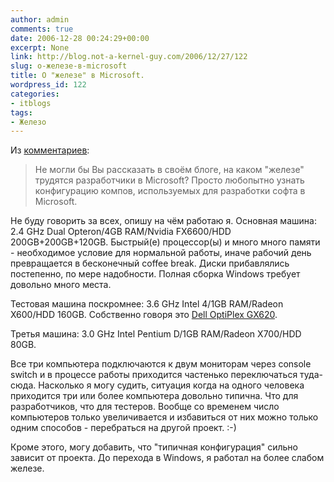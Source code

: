 ```yaml
---
author: admin
comments: true
date: 2006-12-28 00:24:29+00:00
excerpt: None
link: http://blog.not-a-kernel-guy.com/2006/12/27/122
slug: о-железе-в-microsoft
title: О "железе" в Microsoft.
wordpress_id: 122
categories:
- itblogs
tags:
- Железо
---
```


Из [комментариев](http://blogs.gotdotnet.ru/personal/not-a-kernel-guy/CommentView.aspx?guid=3B4A1485-91EE-4E9F-8A2D-ED0D36028A08#commentstart):



> Не могли бы Вы рассказать в своём блоге, на каком "железе" трудятся разработчики в Microsoft? Просто любопытно узнать конфигурацию компов, используемых для разработки софта в Microsoft.



Не буду говорить за всех, опишу на чём работаю я. Основная машина: 2.4 GHz Dual Opteron/4GB RAM/Nvidia FX6600/HDD 200GB+200GB+120GB. Быстрый(е) процессор(ы) и много много памяти - необходимое условие для нормальной работы, иначе рабочий день превращается в бесконечный coffee break. Диски прибавлялись постепенно, по мере надобности. Полная сборка Windows требует довольно много места. 

Тестовая машина поскромнее: 3.6 GHz Intel 4/1GB RAM/Radeon X600/HDD 160GB. Собственно говоря это [Dell OptiPlex GX620](http://reviews.cnet.com/Dell_OptiPlex_GX620/4505-3118_7-31420314.html).

Третья машина: 3.0 GHz Intel Pentium D/1GB RAM/Radeon X700/HDD 80GB.

Все три компьютера подключаются к двум мониторам через console switch и в процессе работы приходится частенько переключаться туда-сюда. Насколько я могу судить, ситуация когда на одного человека приходится три или более компьютера довольно типична. Что для разработчиков, что для тестеров. Вообще со временем число компьютеров только увеличивается и избавиться от них можно только одним способов - перебраться на другой проект. :-)

Кроме этого, могу добавить, что "типичная конфигурация" сильно зависит от проекта. До перехода в Windows, я работал на более слабом железе.
